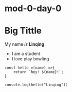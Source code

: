 # mod-0-day-0

# Big Tittle
My name *is* **Linqing**
* I am a student
* I love play bowling

```
const hello =(name) =>{
    return `hey! ${name}!`;
}

console.log(helle("Linqing"))
```

